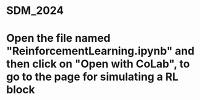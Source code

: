 # SDM_2024

# Open the file named "ReinforcementLearning.ipynb" and then click on "Open with CoLab", to go to the page for simulating a RL block

